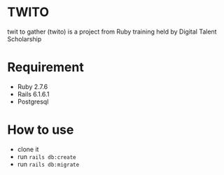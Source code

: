 # TWITO

twit to gather (twito) is a project from Ruby training held by Digital Talent Scholarship

# Requirement

- Ruby 2.7.6
- Rails 6.1.6.1
- Postgresql

# How to use

- clone it
- run `rails db:create`
- run `rails db:migrate`

